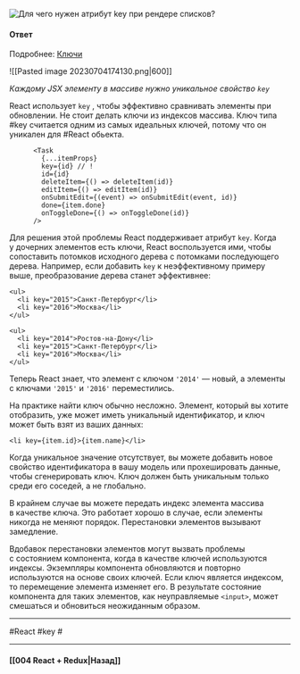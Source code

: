 ![Для чего нужен атрибут `key` при рендере списков?](https://youtu.be/yvOXvZ8aEFo?t=526)

#### Ответ

Подробнее: [Ключи](https://ru.react.js.org/docs/lists-and-keys.html#%D0%9A%D0%BB%D1%8E%D1%87%D0%B8)

![[Pasted image 20230704174130.png|600]]

*Каждому JSX элементу в массиве нужно уникальное свойство `key`*

React использует `key` , чтобы эффективно сравнивать элементы при обновлении.
Не стоит делать ключи из индексов массива. Ключ типа #key считается одним из самых идеальных ключей, потому что он уникален для #React обьекта.

~~~
      <Task
        {...itemProps}
        key={id} // !
        id={id}
        deleteItem={() => deleteItem(id)}
        editItem={() => editItem(id)}
        onSubmitEdit={(event) => onSubmitEdit(event, id)}
        done={item.done}
        onToggleDone={() => onToggleDone(id)}
      />
~~~

Для решения этой проблемы React поддерживает атрибут `key`. Когда у дочерних элементов есть ключи, React воспользуется ими, чтобы сопоставить потомков исходного дерева с потомками последующего дерева. Например, если добавить `key` к неэффективному примеру выше, преобразование дерева станет эффективнее:

```
<ul>
  <li key="2015">Санкт-Петербург</li>
  <li key="2016">Москва</li>
</ul>

<ul>
  <li key="2014">Ростов-на-Дону</li>
  <li key="2015">Санкт-Петербург</li>
  <li key="2016">Москва</li>
</ul>
```

Теперь React знает, что элемент с ключом `'2014'` — новый, а элементы с ключами `'2015'` и `'2016'` переместились.

На практике найти ключ обычно несложно. Элемент, который вы хотите отобразить, уже может иметь уникальный идентификатор, и ключ может быть взят из ваших данных:

```
<li key={item.id}>{item.name}</li>
```

Когда уникальное значение отсутствует, вы можете добавить новое свойство идентификатора в вашу модель или прохешировать данные, чтобы сгенерировать ключ. Ключ должен быть уникальным только среди его соседей, а не глобально.

В крайнем случае вы можете передать индекс элемента массива в качестве ключа. Это работает хорошо в случае, если элементы никогда не меняют порядок. Перестановки элементов вызывают замедление.

Вдобавок перестановки элементов могут вызвать проблемы с состоянием компонента, когда в качестве ключей используются индексы. Экземпляры компонента обновляются и повторно используются на основе своих ключей. Если ключ является индексом, то перемещение элемента изменяет его. В результате состояние компонента для таких элементов, как неуправляемые `<input>`, может смешаться и обновиться неожиданным образом.

____
#React #key #

____

#### [[004 React + Redux|Назад]]